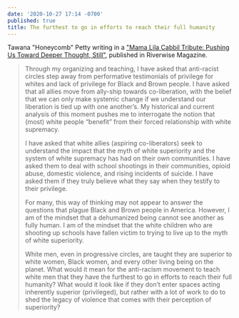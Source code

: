 ```yaml
---
date: '2020-10-27 17:14 -0700'
published: true
title: The furthest to go in efforts to reach their full humanity
---
```

Tawana "Honeycomb" Petty writing in a ["Mama Lila Cabbil Tribute: Pushing Us Toward Deeper Thought, Still"](https://riverwisedetroit.org/article/mama-lila-cabbil-tribute-pushing-us-toward-deeper-thought-still/), published in Riverwise Magazine.

<blockquote markdown="1">

Through my organizing and teaching, I have asked that anti-racist circles step away from performative testimonials of privilege for whites and lack of privilege for Black and Brown people. I have asked that all allies move from ally-ship towards co-liberation, with the belief that we can only make systemic change if we understand our liberation is tied up with one another’s. My historical and current analysis of this moment pushes me to interrogate the notion that (most) white people “benefit” from their forced relationship with white supremacy.

I have asked that white allies (aspiring co-liberators) seek to understand the impact that the myth of white superiority and the system of white supremacy has had on their own communities. I have asked them to deal with school shootings in their communities, opioid abuse, domestic violence, and rising incidents of suicide. I have asked them if they truly believe what they say when they testify to their privilege.

For many, this way of thinking may not appear to answer the questions that plague Black and Brown people in America. However, I am of the mindset that a dehumanized being cannot see another as fully human. I am of the mindset that the white children who are shooting up schools have fallen victim to trying to live up to the myth of white superiority.

White men, even in progressive circles, are taught they are superior to white women, Black women, and every other living being on the planet. What would it mean for the anti-racism movement to teach white men that they have the furthest to go in efforts to reach their full humanity? What would it look like if they don’t enter spaces acting inherently superior (privileged), but rather with a lot of work to do to shed the legacy of violence that comes with their perception of superiority?

</blockquote>
